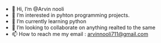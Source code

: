 - 👋 Hi, I’m @Arvin nooli
- 👀 I’m interested in pyhton programming projects.
- 🌱 I’m currently learning python
- 💞️ I’m looking to collaborate on anything realted to the same
- 📫 How to reach me my email : arvinnooli711@gmail.com

<!---
Arvinnooli/Arvinnooli is a ✨ special ✨ repository because its `README.md` (this file) appears on your GitHub profile.
You can click the Preview link to take a look at your changes.
--->
